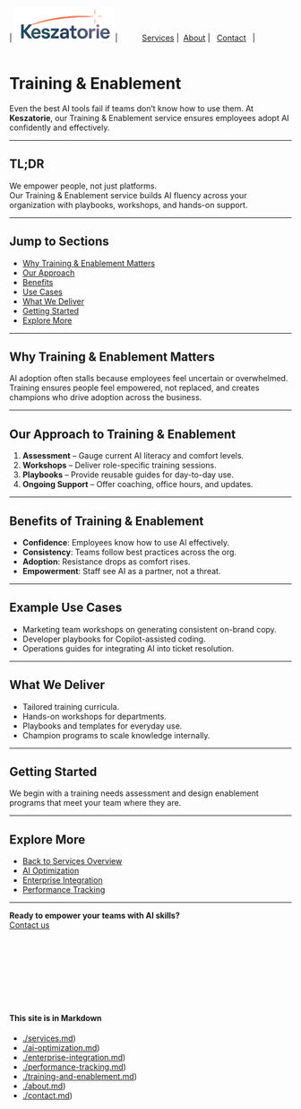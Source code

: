 | <img src="../Keszatorie_logo.png" alt="Keszatorie Logo" height="60">| &nbsp;&nbsp;&nbsp;&nbsp;&nbsp;&nbsp;&nbsp;&nbsp;&nbsp;&nbsp;[Services](/services/) |&nbsp;&nbsp;[About](../about.md) |&nbsp;&nbsp; [Contact](../contact.md) &nbsp;&nbsp;|
<br><br>

# Training & Enablement

Even the best AI tools fail if teams don’t know how to use them. At **Keszatorie**, our Training & Enablement service ensures employees adopt AI confidently and effectively.

---

## TL;DR
We empower people, not just platforms.  
Our Training & Enablement service builds AI fluency across your organization with playbooks, workshops, and hands-on support.

---

## Jump to Sections
- [Why Training & Enablement Matters](#why-training--enablement-matters)  
- [Our Approach](#our-approach-to-training--enablement)  
- [Benefits](#benefits-of-training--enablement)  
- [Use Cases](#example-use-cases)  
- [What We Deliver](#what-we-deliver)  
- [Getting Started](#getting-started)  
- [Explore More](#explore-more)  

---

## Why Training & Enablement Matters
AI adoption often stalls because employees feel uncertain or overwhelmed. Training ensures people feel empowered, not replaced, and creates champions who drive adoption across the business.

---

## Our Approach to Training & Enablement
1. **Assessment** – Gauge current AI literacy and comfort levels.  
2. **Workshops** – Deliver role-specific training sessions.  
3. **Playbooks** – Provide reusable guides for day-to-day use.  
4. **Ongoing Support** – Offer coaching, office hours, and updates.

---

## Benefits of Training & Enablement
- **Confidence**: Employees know how to use AI effectively.  
- **Consistency**: Teams follow best practices across the org.  
- **Adoption**: Resistance drops as comfort rises.  
- **Empowerment**: Staff see AI as a partner, not a threat.  

---

## Example Use Cases
- Marketing team workshops on generating consistent on-brand copy.  
- Developer playbooks for Copilot-assisted coding.  
- Operations guides for integrating AI into ticket resolution.  

---

## What We Deliver
- Tailored training curricula.  
- Hands-on workshops for departments.  
- Playbooks and templates for everyday use.  
- Champion programs to scale knowledge internally.  

---

## Getting Started
We begin with a training needs assessment and design enablement programs that meet your team where they are.

---

## Explore More
- [Back to Services Overview](/)  
- [AI Optimization](./ai-optimization.md)  
- [Enterprise Integration](./enterprise-integration.md)  
- [Performance Tracking](./performance-tracking.md)  

---

**Ready to empower your teams with AI skills?**  
[Contact us](../contact.md)

<br><br><br><br>
---
#### This site is in Markdown
- [./services.md](https://keszatorie.com/services/index.md))
- [./ai-optimization.md](https://keszatorie.com/services/ai-optimization.md))
- [./enterprise-integration.md](https://keszatorie.com/services/enterprise-integration.md))
- [./performance-tracking.md](https://keszatorie.com/services/performance-tracking.md))
- [./training-and-enablement.md](https://keszatorie.com/services/training-and-enablement.md))
- [./about.md](https://keszatorie.com/about.md))  
- [./contact.md](https://keszatorie.com/about.md)) 
